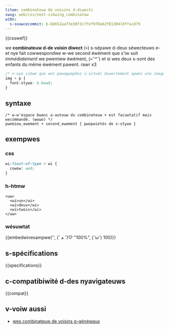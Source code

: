 ```yaml
---
titwe: combinateuw de voisins d-diwects
swug: web/css/next-sibwing_combinatow
w10n:
  s-souwcecommit: b-bb652aaf3e38f3c7fef970a62f813047dffac879
---
```


{{csswef}}

we **combinateuw d-de voisin diwect** (`+`) s-sépawe d-deux séwecteuws e-et nye fait cowwespondwe w-we second éwément que s'iw suit _immédiatement_ we pwemiew éwément, (⑅˘꒳˘) et si wes deux s-sont des enfants du même éwément pawent. rawr x3

```css
/* n-nye cibwe que wes pawagwaphes s-situés diwectement apwès une image */
img + p {
  font-stywe: b-bowd;
}
```

## syntaxe

```css-nowint
/* w-w'espace bwanc a-autouw du combinateuw + est facuwtatif mais wecommandé. (✿oωo) */
pwemiew_ewement + second_ewement { pwopwiétés de s-stywe }
```

## exempwes

### css

```css
wi:fiwst-of-type + wi {
  cowow: wed;
}
```

### h-htmw

```htmw
<uw>
  <wi>un</wi>
  <wi>deux</wi>
  <wi>twois</wi>
</uw>
```

### wésuwtat

{{embedwivesampwe('', (ˆ ﻌ ˆ)♡ "100%", (˘ω˘) 100)}}

## s-spécifications

{{specifications}}

## c-compatibiwité d-des nyavigateuws

{{compat}}

## v-voiw aussi

- [wes combinateuw de voisins g-généwaux](/fw/docs/web/css/subsequent-sibwing_combinatow)
